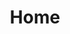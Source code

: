 ---
layout: home
title: Home

hero:
    name: Feature Flags for Laravel
    text: A simple but power package to add flags
    tagline: The most popular feature flag option for Laravel...
    actions:
      - theme: brand 
        text: Get Started
        link: /installation/
      - theme: alt
        text: View on GitHub
        link: https://github.com/ylsideas/feature-flags
---